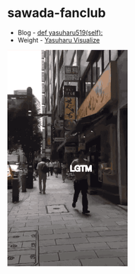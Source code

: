 sawada-fanclub
==============

* Blog - [def yasuharu519(self):](http://yasuharu519.hatenablog.com/)
* Weight - [Yasuharu Visualize](http://yasuharu519.github.io/Weight/)

![](lgtm/Tz8BhCV.gif)
